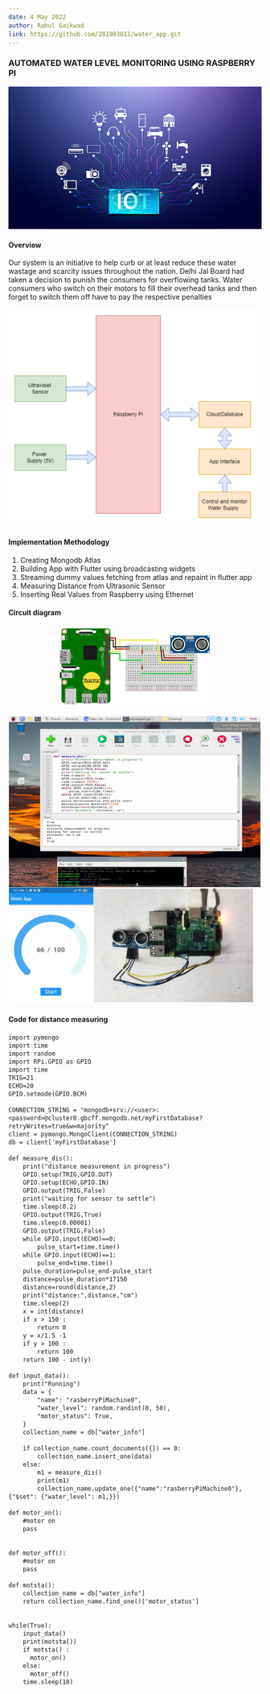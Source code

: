 ```yaml
---
date: 4 May 2022
author: Rahul Gaikwad
link: https://github.com/201903011/water_app.git
---
```


### AUTOMATED WATER LEVEL MONITORING USING RASPBERRY PI


![](/images/portfolio/distance-iot/iot.png)
#### Overview
Our system is an initiative to help curb or at least reduce these water wastage and scarcity issues throughout the nation. Delhi Jal Board had taken a decision to punish the consumers for overflowing tanks. Water consumers who switch on their motors to fill their overhead tanks and then forget to switch them off have to pay the respective penalties 

<p align="center">
  <img src="/images/portfolio/distance-iot/1.png" />
</p>

#### Implementation Methodology
1. Creating Mongodb Atlas
2. Building  App with Flutter using broadcasting widgets
3. Streaming dummy values fetching from atlas and repaint in flutter app
4. Measuring Distance from Ultrasonic Sensor
5. Inserting Real Values from Raspberry using Ethernet

#### Circuit diagram
<p align="center">
  <img src="/images/portfolio/distance-iot/3.png" />
</p>

<p align="center">
  <img src="/images/portfolio/distance-iot/2.png" />
</p>

#### Code for distance measuring
```
import pymongo
import time
import random
import RPi.GPIO as GPIO
import time
TRIG=21
ECHO=20
GPIO.setmode(GPIO.BCM)
 
CONNECTION_STRING = "mongodb+srv://<user>:<password>@cluster0.gbcff.mongodb.net/myFirstDatabase?retryWrites=true&w=majority"
client = pymongo.MongoClient(CONNECTION_STRING)
db = client['myFirstDatabase']
 
def measure_dis():
    print("distance measurement in progress")
    GPIO.setup(TRIG,GPIO.OUT)
    GPIO.setup(ECHO,GPIO.IN)
    GPIO.output(TRIG,False)
    print("waiting for sensor to settle")
    time.sleep(0.2)
    GPIO.output(TRIG,True)
    time.sleep(0.00001)
    GPIO.output(TRIG,False)
    while GPIO.input(ECHO)==0:
        pulse_start=time.time()
    while GPIO.input(ECHO)==1:
        pulse_end=time.time()
    pulse_duration=pulse_end-pulse_start
    distance=pulse_duration*17150
    distance=round(distance,2)
    print("distance:",distance,"cm")
    time.sleep(2)
    x = int(distance)
    if x > 150 :
        return 0
    y = x/1.5 -1
    if y > 100 :
        return 100
    return 100 - int(y)
 
def input_data():
    print("Running")
    data = {
        "name": "rasberryPiMachine0",
        "water_level": random.randint(0, 50),
        "motor_status": True,
    }
    collection_name = db["water_info"]
 
    if collection_name.count_documents({}) == 0:
        collection_name.insert_one(data)
    else:
        m1 = measure_dis()
        print(m1)
        collection_name.update_one({"name":"rasberryPiMachine0"}, {"$set": {"water_level": m1,}})
       
def motor_on():
    #motor on
    pass
 
       
def motor_off():
    #motor on
    pass
 
def motsta():
    collection_name = db["water_info"]
    return collection_name.find_one()['motor_status']
 
 
while(True):
    input_data()
    print(motsta())
    if motsta() :
      motor_on()
    else:
      motor_off()
    time.sleep(10)


```


